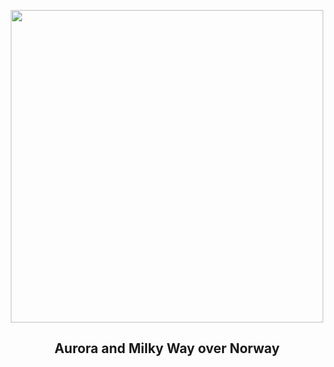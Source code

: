 
<p align="center"><img src="https://apod.nasa.gov/apod/image/2312/ArcticNight_Cobianchi_1080.jpg" width="500" height="500"></p>
<h2 align="center"> Aurora and Milky Way over Norway </h2>
